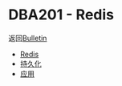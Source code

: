 # DBA201 - Redis

返回[Bulletin](./bulletin.md)

- [Redis](./DBA2011.md)
- [持久化](./DBA2012.md)
- [应用](./DBA2013.md)

